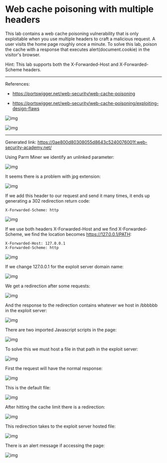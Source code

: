 
# Web cache poisoning with multiple headers

This lab contains a web cache poisoning vulnerability that is only exploitable when you use multiple headers to craft a malicious request. A user visits the home page roughly once a minute. To solve this lab, poison the cache with a response that executes alert(document.cookie) in the visitor's browser.

Hint: This lab supports both the X-Forwarded-Host and X-Forwarded-Scheme headers.

---------------------------------------------

References: 

- https://portswigger.net/web-security/web-cache-poisoning

- https://portswigger.net/web-security/web-cache-poisoning/exploiting-design-flaws





![img](images/Web%20cache%20poisoning%20with%20multiple%20headers/1.png)

![img](images/Web%20cache%20poisoning%20with%20multiple%20headers/2.png)

---------------------------------------------

Generated link: https://0ae800d80308055d8643c5240076001f.web-security-academy.net/


Using Parm Miner we identify an unlinked parameter:



![img](images/Web%20cache%20poisoning%20with%20multiple%20headers/3.png)

It seems there is a problem with jpg extension:



![img](images/Web%20cache%20poisoning%20with%20multiple%20headers/4.png)

If we add this header to our request and send it many times, it ends up generating a 302 redirection return code:

``` 
X-Forwarded-Scheme: http
``` 



![img](images/Web%20cache%20poisoning%20with%20multiple%20headers/5.png)

If we use both headers X-Forwarded-Host and we find X-Forwarded-Scheme, we find the location becomes https://127.0.0.1/PATH:

``` 
X-Forwarded-Host: 127.0.0.1
X-Forwarded-Scheme: http
``` 



![img](images/Web%20cache%20poisoning%20with%20multiple%20headers/6.png)

If we change 127.0.0.1 for the exploit server domain name:



![img](images/Web%20cache%20poisoning%20with%20multiple%20headers/7.png)

We get a redirection after some requests:



![img](images/Web%20cache%20poisoning%20with%20multiple%20headers/8.png)

And the response to the redirection contains whatever we host in /bbbbbb in the exploit server:



![img](images/Web%20cache%20poisoning%20with%20multiple%20headers/9.png)

There are two imported Javascript scripts in the page:



![img](images/Web%20cache%20poisoning%20with%20multiple%20headers/10.png)

To solve this we must host a file in that path in the exploit server:



![img](images/Web%20cache%20poisoning%20with%20multiple%20headers/11.png)

First the request will have the normal response:



![img](images/Web%20cache%20poisoning%20with%20multiple%20headers/12.png)

This is the default file:



![img](images/Web%20cache%20poisoning%20with%20multiple%20headers/13.png)

After hitting the cache limit there is a redirection:



![img](images/Web%20cache%20poisoning%20with%20multiple%20headers/14.png)

This redirection takes to the exploit server hosted file:



![img](images/Web%20cache%20poisoning%20with%20multiple%20headers/15.png)

There is an alert message if accessing the page:



![img](images/Web%20cache%20poisoning%20with%20multiple%20headers/16.png)